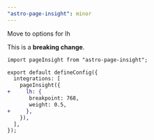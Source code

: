 ```yaml
---
"astro-page-insight": minor
---
```


Move to options for lh

This is a **breaking change**.

```diff
import pageInsight from "astro-page-insight";

export default defineConfig({
  integrations: [
    pageInsight({
+     lh: {
       breakpoint: 768,
       weight: 0.5,
+     },
    }),
  ],
});
```
